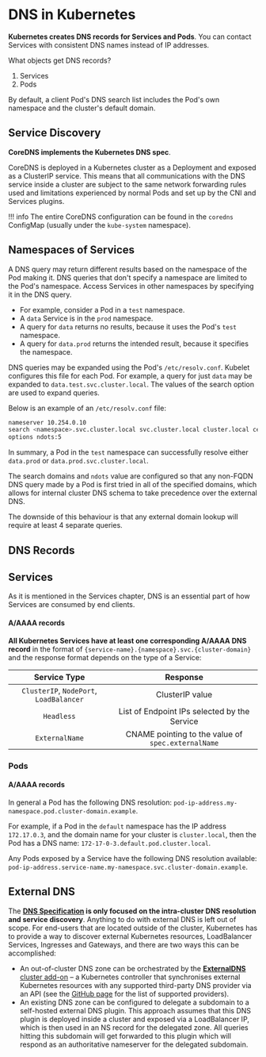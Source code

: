 # DNS in Kubernetes

**Kubernetes creates DNS records for Services and Pods**. You can contact Services with consistent DNS names instead of IP addresses.

What objects get DNS records?

1. Services
2. Pods

By default, a client Pod's DNS search list includes the Pod's own namespace and the cluster's default domain.


## Service Discovery

**CoreDNS implements the Kubernetes DNS spec**.

CoreDNS is deployed in a Kubernetes cluster as a Deployment and exposed as a ClusterIP service. This means that all communications with the DNS service inside a cluster are subject to the same network forwarding rules used and limitations experienced by normal Pods and set up by the CNI and Services plugins.

!!! info
    The entire CoreDNS configuration can be found in the `coredns` ConfigMap (usually under the `kube-system` namespace).


## Namespaces of Services

A DNS query may return different results based on the namespace of the Pod making it. DNS queries that don't specify a namespace are limited to the Pod's namespace. Access Services in other namespaces by specifying it in the DNS query.

- For example, consider a Pod in a `test` namespace.
- A `data` Service is in the `prod` namespace.
- A query for `data` returns no results, because it uses the Pod's `test` namespace.
- A query for `data.prod` returns the intended result, because it specifies the namespace.

DNS queries may be expanded using the Pod's `/etc/resolv.conf`. Kubelet configures this file for each Pod. For example, a query for just `data` may be expanded to `data.test.svc.cluster.local`. The values of the search option are used to expand queries.

Below is an example of an `/etc/resolv.conf` file:

```bash
nameserver 10.254.0.10
search <namespace>.svc.cluster.local svc.cluster.local cluster.local cern.ch
options ndots:5
```

In summary, a Pod in the `test` namespace can successfully resolve either `data.prod` or `data.prod.svc.cluster.local`.

The search domains and `ndots` value are configured so that any non-FQDN DNS query made by a Pod is first tried in all of the specified domains, which allows for internal cluster DNS schema to take precedence over the external DNS.

The downside of this behaviour is that any external domain lookup will require at least 4 separate queries.

## DNS Records

## Services

As it is mentioned in the Services chapter, DNS is an essential part of how Services are consumed by end clients.

#### A/AAAA records


**All Kubernetes Services have at least one corresponding A/AAAA DNS record** in the format of `{service-name}.{namespace}.svc.{cluster-domain}` and the response format depends on the type of a Service:

| Service Type | Response |
|:------------:|:--------:|
| `ClusterIP`, `NodePort`, `LoadBalancer` | ClusterIP value |
| `Headless` | List of Endpoint IPs selected by the Service |
| `ExternalName` | CNAME pointing to the value of `spec.externalName` |

### Pods

#### A/AAAA records

In general a Pod has the following DNS resolution: `pod-ip-address.my-namespace.pod.cluster-domain.example`.

For example, if a Pod in the `default` namespace has the IP address `172.17.0.3`, and the domain name for your cluster is `cluster.local`, then the Pod has a DNS name: `172-17-0-3.default.pod.cluster.local`.

Any Pods exposed by a Service have the following DNS resolution available: `pod-ip-address.service-name.my-namespace.svc.cluster-domain.example`.


## External DNS

The **[DNS Specification](https://github.com/kubernetes/dns/blob/master/docs/specification.md) is only focused on the intra-cluster DNS resolution and service discovery**. Anything to do with external DNS is left out of scope. For end-users that are located outside of the cluster, Kubernetes has to provide a way to discover external Kubernetes resources, LoadBalancer Services, Ingresses and Gateways, and there are two ways this can be accomplished:

- An out-of-cluster DNS zone can be orchestrated by the [**ExternalDNS** cluster add-on](https://github.com/kubernetes-sigs/external-dns) – a Kubernetes controller that synchronises external Kubernetes resources with any supported third-party DNS provider via an API (see the [GitHub page](https://github.com/kubernetes-sigs/external-dns#externaldns) for the list of supported providers).
- An existing DNS zone can be configured to delegate a subdomain to a self-hosted external DNS plugin. This approach assumes that this DNS plugin is deployed inside a cluster and exposed via a LoadBalancer IP, which is then used in an NS record for the delegated zone. All queries hitting this subdomain will get forwarded to this plugin which will respond as an authoritative nameserver for the delegated subdomain.
